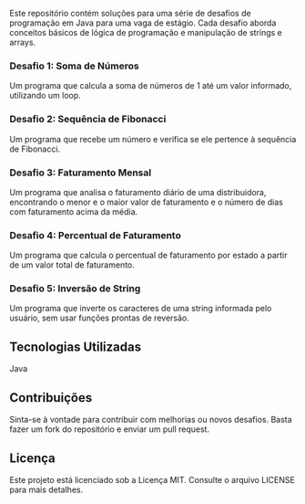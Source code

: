 Este repositório contém soluções para uma série de desafios de programação em Java para uma vaga de estágio. Cada desafio aborda conceitos básicos de lógica de programação e manipulação de strings e arrays.

### Desafio 1: Soma de Números
Um programa que calcula a soma de números de 1 até um valor informado, utilizando um loop.

### Desafio 2: Sequência de Fibonacci
Um programa que recebe um número e verifica se ele pertence à sequência de Fibonacci.

### Desafio 3: Faturamento Mensal
Um programa que analisa o faturamento diário de uma distribuidora, encontrando o menor e o maior valor de faturamento e o número de dias com faturamento acima da média.

### Desafio 4: Percentual de Faturamento
Um programa que calcula o percentual de faturamento por estado a partir de um valor total de faturamento.

### Desafio 5: Inversão de String
Um programa que inverte os caracteres de uma string informada pelo usuário, sem usar funções prontas de reversão.

## Tecnologias Utilizadas
Java

## Contribuições
Sinta-se à vontade para contribuir com melhorias ou novos desafios. Basta fazer um fork do repositório e enviar um pull request.

## Licença
Este projeto está licenciado sob a Licença MIT. Consulte o arquivo LICENSE para mais detalhes.
